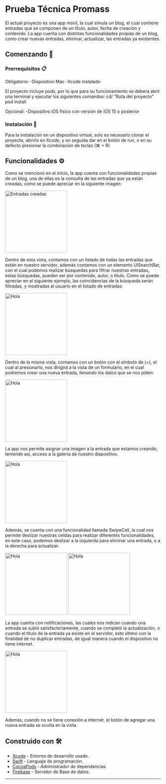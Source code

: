 # Prueba Técnica Promass

El actual proyecto es una app móvil, la cual simula un blog, el cual contiene entradas que se componen de un título, autor, fecha de creación y contenido.
La app cuenta con distintas funcionalidades propias de un blog, como crear nuevas entradas, eliminar, actualizar, las entradas ya existentes.

## Comenzando 🚀


### Prerrequisitos 📋

Obligatorio:
-Dispositivo Mac
-Xcode instalado

El proyecto incluye pods, por lo que para su funcionamiento se debera abrir una terminal y ejecutar los siguientes comandos:
cd/ "Ruta del proyecto"
pod install

Opcional: 
-Dispositivo iOS físico con versión de iOS 15 o posterior

### Instalación 🔧

Para la instalación en un dispositivo virtual, solo es necesario clonar el proyecto, abrirlo en Xcode, y en seguida dar en el botón de run, o en su defecto presionar la combinación de teclas (⌘ + R)

## Funcionalidades ⚙️

Como se mencionó en el inicio, la app cuenta con funcionalidades propias de un blog, una de ellas es la consulta de las entradas que ya están creadas, como se puede apreciar en la siguiente imagen:

<img src="https://github.com/AdriaAriasMartinez/PruebaTecnicaPromass/assets/121067810/77c7a800-7cf3-4871-a692-02aa8537b2ea" alt="Entradas creadas" width="200">



Dentro de esta vista, contamos con un listado de todas las entradas que están en nuestro servidor, además contamos con un elemento UISearchBar, con el cual podemos realizar búsquedas para filtrar nuestras entradas, estas búsquedas, pueden ser por contenido, autor, o título.
Como se puede apreciar en el siguiente ejemplo, las coincidencias de la búsqueda serán filtradas, y mostradas al usuario en el listado de entradas:


<img src="https://github.com/AdriaAriasMartinez/PruebaTecnicaPromass/assets/121067810/e743f226-bf68-4ca5-89ec-eb0bcd9a22f8" alt="Hola" width="200">



Dentro de la misma vista, contamos con un botón con el símbolo de (+), el cual al presionarlo, nos dirigirá a la vista de un formulario, en el cual podremos crear una nueva entrada, llenando los datos que se nos piden: 

<img src="https://github.com/AdriaAriasMartinez/PruebaTecnicaPromass/assets/121067810/46b87406-220f-48fd-9630-1796390f1a10" alt="Hola" width="200">



La app nos permite asignar una imagen a la entrada que estamos creando, teniendo así, acceso a la galería de nuestro dispositivo.


<img src="https://github.com/AdriaAriasMartinez/PruebaTecnicaPromass/assets/121067810/8ee92b3f-9cf0-48b6-9785-7116d9d582b9" alt="Hola" width="200">



Además, se cuenta con una funcionalidad llamada SwipeCell, la cual nos permite deslizar nuestras celdas para realizar diferentes funcionalidades, en este caso, podemos deslizar a la izquierda para eliminar una entrada, o a la derecha para actualizar:


<img src="https://github.com/AdriaAriasMartinez/PruebaTecnicaPromass/assets/121067810/e61cba7e-ee0c-40d2-9351-c5aa56c43f14" alt="Hola" width="200">             <img src="https://github.com/AdriaAriasMartinez/PruebaTecnicaPromass/assets/121067810/785c9ec2-d09c-470f-89be-4d026ee7d521" alt="Hola" width="200">




La app cuenta con notificaciones, las cuales nos indican cuando una entrada se subió satisfactoriamente, cuando se completó la actualización, o cuando el título de la entrada ya existe en el servidor, este último con la finalidad de no duplicar entradas, de igual manera cuando el dispositivo no tiene internet.


<img src="https://github.com/AdriaAriasMartinez/PruebaTecnicaPromass/assets/121067810/1c68298a-dc6b-4fa5-a9b2-20fafef920a8" alt="Hola" width="200">

Además, cuando no se tiene conexión a internet, el botón de agregar una nueva entrada se oculta en la vista.

## Construido con 🛠️


* [Xcode](https://apps.apple.com/es/app/xcode/id497799835?mt=12) - Entorno de desarrollo usado.
* [Swift](https://www.apple.com/mx/swift/) - Lenguaje de programación.
* [CocoaPods](https://guides.cocoapods.org) - Administrador de dependencias.
* [Firebase](https://firebase.google.com/?hl=es) - Servidor de Base de datos.



--------------------------------------------------------------------------------------------------------------------------------------------------------------------
